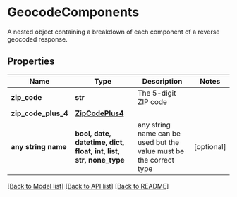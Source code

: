 # GeocodeComponents

A nested object containing a breakdown of each component of a reverse geocoded response.

## Properties
Name | Type | Description | Notes
------------ | ------------- | ------------- | -------------
**zip_code** | **str** | The 5-digit ZIP code | 
**zip_code_plus_4** | [**ZipCodePlus4**](ZipCodePlus4.md) |  | 
**any string name** | **bool, date, datetime, dict, float, int, list, str, none_type** | any string name can be used but the value must be the correct type | [optional]

[[Back to Model list]](../README.md#documentation-for-models) [[Back to API list]](../README.md#documentation-for-api-endpoints) [[Back to README]](../README.md)


